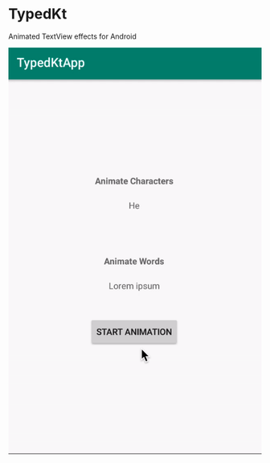 # TypedKt
Animated TextView effects for Android

![Demo](https://raw.githubusercontent.com/joshuadeguzman/TypedKt/a59a7d1e08fd9e9884c1fd696b209780bab77a41/app/src/main/res/drawable/demo.gif)
